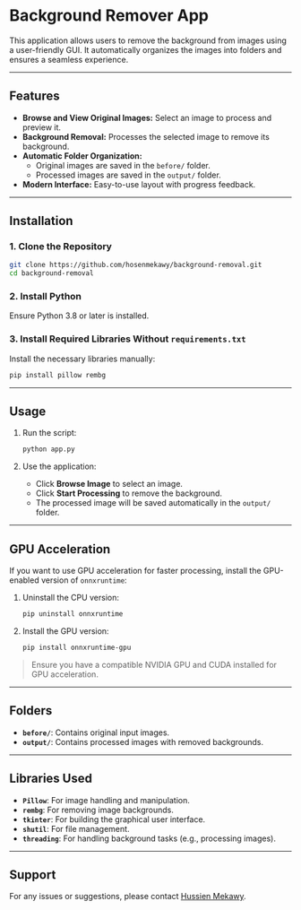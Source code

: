 # Background Remover App

This application allows users to remove the background from images using a user-friendly GUI. It automatically organizes the images into folders and ensures a seamless experience.

---

## Features

- **Browse and View Original Images:** Select an image to process and preview it.
- **Background Removal:** Processes the selected image to remove its background.
- **Automatic Folder Organization:**
  - Original images are saved in the `before/` folder.
  - Processed images are saved in the `output/` folder.
- **Modern Interface:** Easy-to-use layout with progress feedback.

---

## Installation

### 1. Clone the Repository

```bash
git clone https://github.com/hosenmekawy/background-removal.git
cd background-removal
```

### 2. Install Python

Ensure Python 3.8 or later is installed.

### 3. Install Required Libraries Without `requirements.txt`

Install the necessary libraries manually:

```bash
pip install pillow rembg
```

---

## Usage

1. Run the script:

   ```bash
   python app.py
   ```

2. Use the application:

   - Click **Browse Image** to select an image.
   - Click **Start Processing** to remove the background.
   - The processed image will be saved automatically in the `output/` folder.

---

## GPU Acceleration

If you want to use GPU acceleration for faster processing, install the GPU-enabled version of `onnxruntime`:

1. Uninstall the CPU version:

   ```bash
   pip uninstall onnxruntime
   ```

2. Install the GPU version:

   ```bash
   pip install onnxruntime-gpu
   ```

> Ensure you have a compatible NVIDIA GPU and CUDA installed for GPU acceleration.

---

## Folders

- **`before/`**: Contains original input images.
- **`output/`**: Contains processed images with removed backgrounds.

---

## Libraries Used

- **`Pillow`**: For image handling and manipulation.
- **`rembg`**: For removing image backgrounds.
- **`tkinter`**: For building the graphical user interface.
- **`shutil`**: For file management.
- **`threading`**: For handling background tasks (e.g., processing images).

---

## Support

For any issues or suggestions, please contact [Hussien Mekawy](mailto:hussien.mekawy@example.com).

